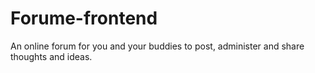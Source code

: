 # Forume-frontend
An online forum for you and your buddies to post, administer and share thoughts and ideas.
